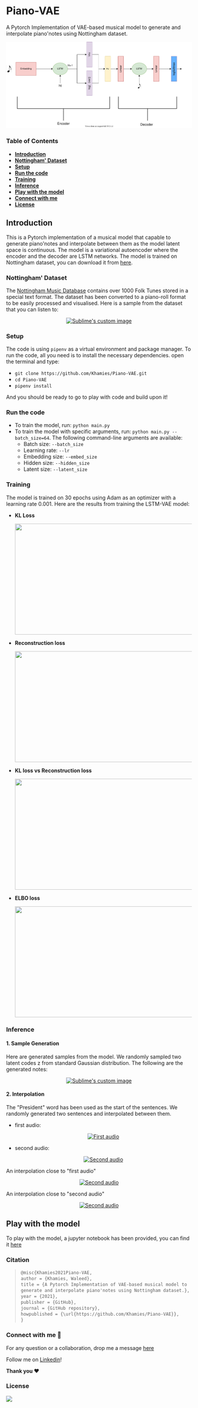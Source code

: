 # Piano-VAE
A Pytorch Implementation of VAE-based musical model to generate and interpolate piano'notes using Nottingham dataset.



![](./media/piano-VAE.svg) 

### Table of Contents

- **[Introduction](#Introduction)**
- [**Nottingham' Dataset**](#Nottingham'-Dataset)
- **[Setup](#Setup)**
- [**Run the code**](#Run-the-code)
- **[Training](#Training)**
- **[Inference](#Inference)**
- **[Play with the model](#Play-with-the-model)**
- **[Connect with me](#Connect-with-me)**
- **[License](#License)** 



## Introduction

This is a Pytorch implementation of a musical model that capable to generate piano'notes and interpolate between them as the model latent space is continuous. The model is a variational autoencoder where the encoder and the decoder are LSTM networks. The model is trained on Nottingham dataset, you can download it from [here](http://www-ens.iro.umontreal.ca/~boulanni/icml2012).

### Nottingham' Dataset

The [Nottingham Music Database](http://abc.sourceforge.net/NMD/)  contains over 1000 Folk Tunes stored in a special text format. The dataset has been converted to a piano-roll format to be easily processed and visualised. Here is a sample from the dataset that you can listen to:

<p align="center">
 <a href="https://www.youtube.com/watch?v=fPu3hMfQC-A">  <img src="http://img.youtube.com/vi/fPu3hMfQC-A/0.jpg?raw=true" alt="Sublime's custom image"/> </a>
</p>



### 

### Setup

The code is using `pipenv` as a virtual environment and package manager. To run the code, all you need is to install the necessary dependencies. open the terminal and type:

- `git clone https://github.com/Khamies/Piano-VAE.git` 
- `cd Piano-VAE`
- `pipenv install`

And you should be ready to go to play with code and build upon it!

### Run the code

- To train the model, run: `python main.py`
- To train the model with specific arguments, run: `python main.py --batch_size=64`. The following command-line arguments are available:
  - Batch size: `--batch_size`
  - Learning rate: `--lr`
  - Embedding size: `--embed_size`
  - Hidden size: `--hidden_size`
  - Latent size: `--latent_size`

### Training

The model is trained on 30 epochs using Adam as an optimizer with a learning rate 0.001. Here are the results from training the LSTM-VAE model:

- **KL Loss**

  <img src="./media/KL.jpg" align="center" height="300" width="500" >

- **Reconstruction loss**

  <img src="./media/reco.jpg" align="center" height="300" width="500" >

- **KL loss vs Reconstruction loss**

  <img src="./media/kl_reco.jpg" align="center" height="300" width="500" >

- **ELBO loss**

  <img src="./media/elbo.jpg" align="center" height="300" width="500" >

### Inference

#### 1. Sample Generation

Here are generated samples from the model. We randomly sampled two latent codes z from standard Gaussian distribution. The following are the generated notes:

<p align="center">
 <a href="https://www.youtube.com/watch?v=fPu3hMfQC-A">  <img src="http://img.youtube.com/vi/fPu3hMfQC-A/0.jpg?raw=true" alt="Sublime's custom image"/> </a>
</p>

#### 2. Interpolation

The "President" word has been used as the start of the sentences. We randomly generated two sentences and interpolated between them.

- first audio:

  <p align="center">
   <a href="https://youtu.be/W3BkL7wv2Zo">  <img src="http://img.youtube.com/vi/W3BkL7wv2Zo/0.jpg?raw=true" alt="First audio"/> </a>
  </p>

- second audio:

  <p align="center">
   <a href="https://youtu.be/bJidY5IIzrc">  <img src="http://img.youtube.com/vi/bJidY5IIzrc/0.jpg?raw=true" alt="Second audio"/> </a>
  </p>

An interpolation close to "first audio"

<p align="center">
 <a href="https://youtu.be/TxQvKnBAzbk">  <img src="http://img.youtube.com/vi/TxQvKnBAzbk/0.jpg?raw=true" alt="Second audio"/> </a>
</p>

An interpolation close to "second audio"

<p align="center">
 <a href="https://youtu.be/BPNVYV5csrE">  <img src="http://img.youtube.com/vi/BPNVYV5csrE/0.jpg?raw=true" alt="Second audio"/> </a>
</p>

## Play with the model

To play with the model, a jupyter notebook has been provided, you can find it [here](https://github.com/Khamies/PianoNotes-LSTM-Generation/blob/main/Play_with_model.ipynb)

### Citation

> ```
> @misc{Khamies2021Piano-VAE,
> author = {Khamies, Waleed},
> title = {A Pytorch Implementation of VAE-based musical model to generate and interpolate piano'notes using Nottingham dataset.},
> year = {2021},
> publisher = {GitHub},
> journal = {GitHub repository},
> howpublished = {\url{https://github.com/Khamies/Piano-VAE}},
> }
> ```

### Connect with me :slightly_smiling_face:

For any question or a collaboration, drop me a message [here](mailto:khamiesw@outlook.com?subject=[GitHub]%20Piano-VAE%20Repo)

Follow me on [Linkedin](https://www.linkedin.com/in/khamiesw/)!

**Thank you :heart:**

### License 

![](https://img.shields.io/github/license/khamies/Piano-VAE)

